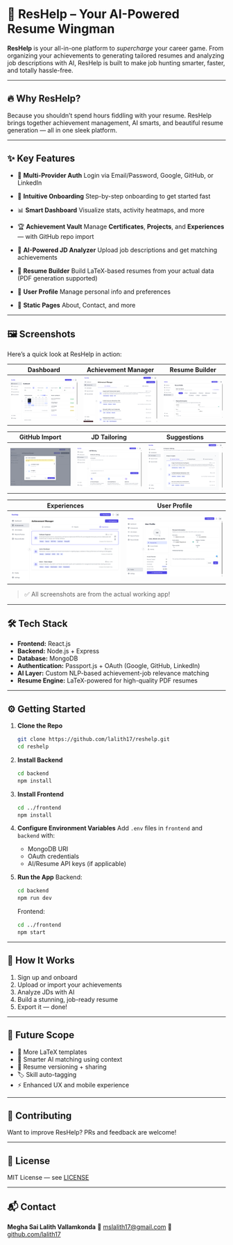 # 🚀 ResHelp – Your AI-Powered Resume Wingman

**ResHelp** is your all-in-one platform to _supercharge_ your career game. From organizing your achievements to generating tailored resumes and analyzing job descriptions with AI, ResHelp is built to make job hunting smarter, faster, and totally hassle-free.

---

## 🔥 Why ResHelp?

Because you shouldn’t spend hours fiddling with your resume. ResHelp brings together achievement management, AI smarts, and beautiful resume generation — all in one sleek platform.

---

## ✨ Key Features

- 🔐 **Multi-Provider Auth**
  Login via Email/Password, Google, GitHub, or LinkedIn

- 🧭 **Intuitive Onboarding**
  Step-by-step onboarding to get started fast

- 📊 **Smart Dashboard**
  Visualize stats, activity heatmaps, and more

- 🏆 **Achievement Vault**
  Manage **Certificates**, **Projects**, and **Experiences** — with GitHub repo import

- 🧠 **AI-Powered JD Analyzer**
  Upload job descriptions and get matching achievements

- 🧱 **Resume Builder**
  Build LaTeX-based resumes from your actual data (PDF generation supported)

- 👤 **User Profile**
  Manage personal info and preferences

- 📄 **Static Pages**
  About, Contact, and more

---

## 🖼️ Screenshots

Here’s a quick look at ResHelp in action:

| Dashboard                               | Achievement Manager                                           | Resume Builder                                      |
| --------------------------------------- | ------------------------------------------------------------- | --------------------------------------------------- |
| ![Dashboard](screenshots/Dashboard.png) | ![Achievement Manager](screenshots/Acheivement%20Manager.png) | ![Resume Builder](screenshots/Resume%20Builder.png) |

| GitHub Import                                     | JD Tailoring                                      | Suggestions                                 |
| ------------------------------------------------- | ------------------------------------------------- | ------------------------------------------- |
| ![GitHub Import](screenshots/Github%20Import.png) | ![Job Tailoring](screenshots/Job%20Tailoring.png) | ![Suggestions](screenshots/Suggestions.png) |

| Experiences                                           | User Profile                                    |
| ----------------------------------------------------- | ----------------------------------------------- |
| ![Experiences](screenshots/Experiences%20Section.png) | ![User Profile](screenshots/User%20Profile.png) |

> ✅ All screenshots are from the actual working app!

---

## 🛠️ Tech Stack

- **Frontend:** React.js
- **Backend:** Node.js + Express
- **Database:** MongoDB
- **Authentication:** Passport.js + OAuth (Google, GitHub, LinkedIn)
- **AI Layer:** Custom NLP-based achievement-job relevance matching
- **Resume Engine:** LaTeX-powered for high-quality PDF resumes

---

## ⚙️ Getting Started

1. **Clone the Repo**

   ```bash
   git clone https://github.com/lalith17/reshelp.git
   cd reshelp
   ```

2. **Install Backend**

   ```bash
   cd backend
   npm install
   ```

3. **Install Frontend**

   ```bash
   cd ../frontend
   npm install
   ```

4. **Configure Environment Variables**
   Add `.env` files in `frontend` and `backend` with:

   - MongoDB URI
   - OAuth credentials
   - AI/Resume API keys (if applicable)

5. **Run the App**
   Backend:

   ```bash
   cd backend
   npm run dev
   ```

   Frontend:

   ```bash
   cd ../frontend
   npm start
   ```

---

## 🎯 How It Works

1. Sign up and onboard
2. Upload or import your achievements
3. Analyze JDs with AI
4. Build a stunning, job-ready resume
5. Export it — done!

---

## 🔭 Future Scope

- 📄 More LaTeX templates
- 🧠 Smarter AI matching using context
- 📁 Resume versioning + sharing
- 🏷️ Skill auto-tagging
- ⚡ Enhanced UX and mobile experience

---

## 🤝 Contributing

Want to improve ResHelp? PRs and feedback are welcome!

---

## 📄 License

MIT License — see [LICENSE](LICENSE)

---

## 📬 Contact

**Megha Sai Lalith Vallamkonda**
📧 [mslalith17@gmail.com](mailto:mslalith17@gmail.com)
🔗 [github.com/lalith17](https://github.com/lalith17)
